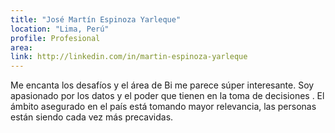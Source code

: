 ```yaml
---
title: "José Martín Espinoza Yarleque"
location: "Lima, Perú"
profile: Profesional
area: 
link: http://linkedin.com/in/martin-espinoza-yarleque
---
```


Me encanta los desafíos y el área de Bi me parece súper interesante. Soy apasionado por los datos y el poder que tienen en la toma de decisiones . El ámbito asegurado en el país está tomando mayor relevancia, las personas están siendo cada vez más precavidas.